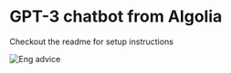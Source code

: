 # GPT-3 chatbot from Algolia

Checkout the readme for setup instructions

![Eng advice](https://storage.googleapis.com/patterns-public-images/Algolia-GPT3-Chatbot/algolia-gpt3-chatbot.png)